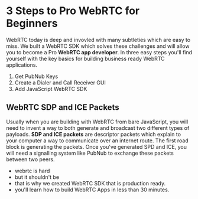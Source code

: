 # 3 Steps to Pro WebRTC for Beginners

WebRTC today is deep and invovled with many subtleties which are easy to miss.  We built a WebRTC SDK which solves these challenges and will allow you to become a Pro **WebRTC app developer**.  In three easy steps you'll find yourself with the key basics for building business ready WebRTC applications.

 1. Get PubNub Keys
 1. Create a Dialer and Call Receiver GUI
 1. Add JavaScript WebRTC SDK
 

## WebRTC SDP and ICE Packets

Usually when you are building with WebRTC from bare JavaScript, you will need to invent a way to both generate and broadcast two different types of payloads.  **SDP and ICE packets** are descriptor packets which explain to your computer a way to communicate over an internet route.  The first road block is generating the packets.  Once you've generated SPD and ICE, you will need a signalling system like PubNub to exchange these packets between two peers.

 - webrtc is hard
 - but it shouldn't be
 - that is why we created WebRTC SDK that is production ready.
 - you'll learn how to build WebRTC Apps in less than 30 minutes.

